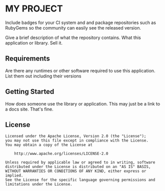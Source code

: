 # MY PROJECT
Include badges for your CI system and and package repositories such as RubyGems so the community can easily see the released version.

Give a brief description of what the repository contains. What this application or library. Sell it.

## Requirements

Are there any runtimes or other software required to use this application. List them out including their versions
## Getting Started

How does someone use the library or application. This may just be a link to a docs site. That's fine.


## License

```
Licensed under the Apache License, Version 2.0 (the "License");
you may not use this file except in compliance with the License.
You may obtain a copy of the License at

    http://www.apache.org/licenses/LICENSE-2.0

Unless required by applicable law or agreed to in writing, software
distributed under the License is distributed on an "AS IS" BASIS,
WITHOUT WARRANTIES OR CONDITIONS OF ANY KIND, either express or implied.
See the License for the specific language governing permissions and
limitations under the License.
```
